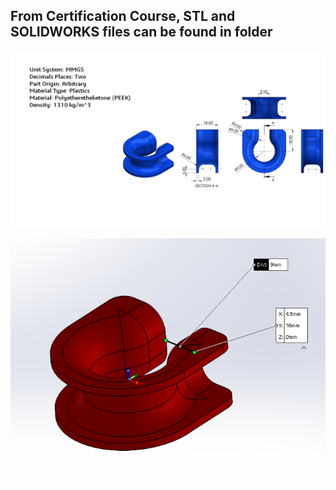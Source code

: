 ## From Certification Course, STL and SOLIDWORKS files can be found in folder

![Rope Thimble Diagram](https://github.com/w-van-den-Bergh/cad-portfolio/blob/main/rope_thimble/rope_thimble_diagram.png)

![Rope Thimble](https://github.com/w-van-den-Bergh/cad-portfolio/blob/main/rope_thimble/rope_thimble_image.PNG)
